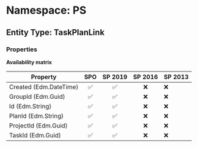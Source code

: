 # Namespace: PS

## Entity Type: TaskPlanLink

### Properties

**Availability matrix**

Property | SPO | SP 2019 | SP 2016 | SP 2013
----------|:---:|:-------:|:-------:|:-------
Created (Edm.DateTime) | ✅ | ✅ | ❌ | ❌
GroupId (Edm.Guid) | ✅ | ✅ | ❌ | ❌
Id (Edm.String) | ✅ | ✅ | ❌ | ❌
PlanId (Edm.String) | ✅ | ✅ | ❌ | ❌
ProjectId (Edm.Guid) | ✅ | ✅ | ❌ | ❌
TaskId (Edm.Guid) | ✅ | ✅ | ❌ | ❌

